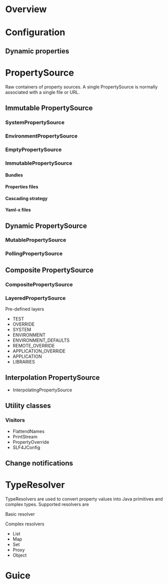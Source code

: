 # Overview

# Configuration

## Dynamic properties

# PropertySource

Raw containers of property sources.  A single PropertySource is normally associated with a single file or URL. 

## Immutable PropertySource
### SystemPropertySource
### EnvironmentPropertySource
### EmptyPropertySource
### ImmutablePropertySource

#### Bundles
#### Properties files
#### Cascading strategy
#### Yaml-x files

## Dynamic PropertySource
### MutablePropertySource
### PollingPropertySource

## Composite PropertySource

### CompositePropertySource

### LayeredPropertySource

Pre-defined layers

- TEST
- OVERRIDE
- SYSTEM
- ENVIRONMENT
- ENVIRONMENT_DEFAULTS
- REMOTE_OVERRIDE
- APPLICATION_OVERRIDE
- APPLICATION
- LIBRARIES

## Interpolation PropertySource
- InterpolatingPropertySource

## Utility classes
### Visitors
- FlattendNames
- PrintStream
- PropertyOverride
- SLF4JConfig

## Change notifications

# TypeResolver

TypeResolvers are used to convert property values into Java primitives and complex types.  Supported resolvers are

Basic resolver

Complex resolvers

- List
- Map
- Set
- Proxy
- Object

# Guice


